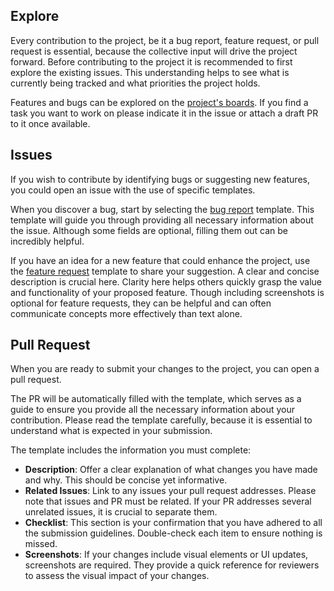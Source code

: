 ## Explore

Every contribution to the project, be it a bug report, feature request, or pull request is essential, because the collective input will drive the project forward. Before contributing to the project it is recommended to first explore the existing issues. This understanding helps to see what is currently being tracked and what priorities the project holds. 

Features and bugs can be explored on the [project's boards](https://github.com/orgs/muse-application/projects/1/views/8). If you find a task you want to work on please indicate it in the issue or attach a draft PR to it once available.

## Issues

If you wish to contribute by identifying bugs or suggesting new features, you could open an issue with the use of specific templates. 

When you discover a bug, start by selecting the [bug report](https://github.com/muse-application/muse-macos/issues/new?template=bug_report.yml) template. This template will guide you through providing all necessary information about the issue. Although some fields are optional, filling them out can be incredibly helpful.

If you have an idea for a new feature that could enhance the project, use the [feature request](https://github.com/muse-application/muse-macos/issues/new?template=feature_request.yml) template to share your suggestion. A clear and concise description is crucial here. Clarity here helps others quickly grasp the value and functionality of your proposed feature. Though including screenshots is optional for feature requests, they can be helpful and can often communicate concepts more effectively than text alone.

## Pull Request

When you are ready to submit your changes to the project, you can open a pull request. 

The PR will be automatically filled with the template, which serves as a guide to ensure you provide all the necessary information about your contribution. Please read the template carefully, because it is essential to understand what is expected in your submission.

The template includes the information you must complete:

- **Description**: Offer a clear explanation of what changes you have made and why. This should be concise yet informative.
- **Related Issues**: Link to any issues your pull request addresses. Please note that issues and PR must be related. If your PR addresses several unrelated issues, it is crucial to separate them.
- **Checklist**: This section is your confirmation that you have adhered to all the submission guidelines. Double-check each item to ensure nothing is missed.
- **Screenshots**: If your changes include visual elements or UI updates, screenshots are required. They provide a quick reference for reviewers to assess the visual impact of your changes.
